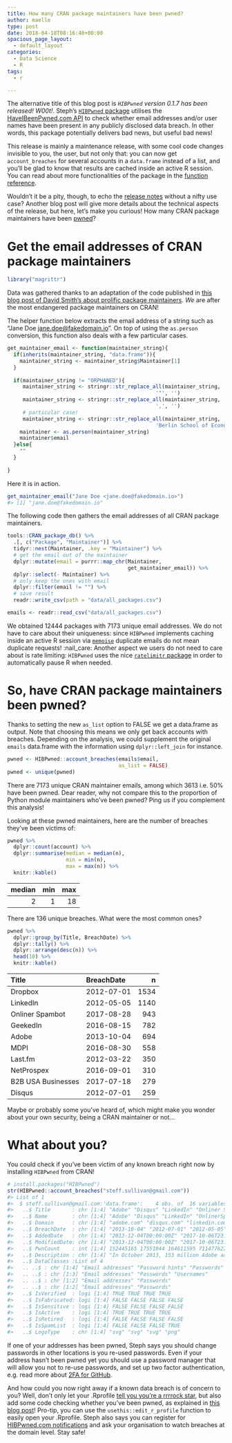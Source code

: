 ```yaml
---
title: How many CRAN package maintainers have been pwned?
author: maelle
type: post
date: 2018-04-18T08:16:40+00:00
spacious_page_layout:
  - default_layout
categories:
  - Data Science
  - R
tags:
  - r

---
```


The alternative title of this blog post is *`HIBPwned` version 0.1.7 has
been released\! W00t\!*. Steph’s [`HIBPwned`
package](https://itsalocke.com/hibpwned/) utilises the
[HaveIBeenPwned.com API](https://haveibeenpwned.com/API/v2) to check
whether email addresses and/or user names have been present in any
publicly disclosed data breach. In other words, this package potentially
delivers bad news, but useful bad news\!

This release is mainly a maintenance release, with some cool code
changes invisible to you, the user, but not only that: you can now get
`account_breaches` for several accounts in a `data.frame` instead of a
list, and you’ll be glad to know that results are cached inside an
active R session. You can read about more functionalities of the package
in the [function reference](https://itsalocke.com/hibpwned/reference/).

Wouldn’t it be a pity, though, to echo the [release
notes](https://github.com/lockedata/HIBPwned/releases/tag/v0.1.7)
without a nifty use case? Another blog post will give more details about
the technical aspects of the release, but here, let’s make you curious\!
How many CRAN package maintainers have been
[pwned](https://en.wikipedia.org/wiki/Pwn)?

<!-- README.md is generated from README.Rmd. Please edit that file -->

# Get the email addresses of CRAN package maintainers

``` r
library("magrittr")
```

Data was gathered thanks to an adaptation of the code published in [this
blog post of David Smith’s about prolific package
maintainers](http://blog.revolutionanalytics.com/2018/03/the-most-prolific-package-maintainers-on-cran.html).
*We* are after the most endangered package maintainers on CRAN\!

The helper function below extracts the email address of a string such as
“Jane Doe <jane.doe@fakedomain.io>”. On top of using the `as.person`
conversion, this function also deals with a few particular cases.

``` r
get_maintainer_email <- function(maintainer_string){
  if(inherits(maintainer_string, "data.frame")){
    maintainer_string <- maintainer_string$Maintainer[1]
  }
  
  if(maintainer_string != "ORPHANED"){
     maintainer_string <- stringr::str_replace_all(maintainer_string,
                                                '"', '')
     maintainer_string <- stringr::str_replace_all(maintainer_string,
                                                ',', '')
     # particular case!
     maintainer_string <- stringr::str_replace_all(maintainer_string,
                                                'Berlin School of Economics and Law', '')
    maintainer <- as.person(maintainer_string)
    maintainer$email
  }else{
    ""
  }
  
}
```

Here it is in action.

``` r
get_maintainer_email("Jane Doe <jane.doe@fakedomain.io>")
#> [1] "jane.doe@fakedomain.io"
```

The following code then gathers the email addresses of all CRAN package
maintainers.

``` r
tools::CRAN_package_db() %>%
  .[, c("Package", "Maintainer")] %>%
  tidyr::nest(Maintainer, .key = "Maintainer") %>%
  # get the email out of the maintainer
  dplyr::mutate(email = purrr::map_chr(Maintainer,
                                       get_maintainer_email)) %>%
  dplyr::select(- Maintainer) %>%
  # only keep the ones with email
  dplyr::filter(email != "") %>%
  # save result
  readr::write_csv(path = "data/all_packages.csv")
```

``` r
emails <- readr::read_csv("data/all_packages.csv")
```

We obtained 12444 packages with 7173 unique email addresses. We do not
have to care about their uniqueness: since `HIBPwned` implements caching
inside an active R session via
[`memoise`](https://github.com/r-lib/memoise) duplicate emails do not
mean duplicate requests\! :nail\_care: Another aspect we users do not
need to care about is rate limiting: `HIBPwned` uses the nice
[`ratelimitr` package](https://github.com/tarakc02/ratelimitr) in order
to automatically pause R when needed.

# So, have CRAN package maintainers been pwned?

Thanks to setting the new `as_list` option to FALSE we get a data.frame
as output. Note that choosing this means we only get back accounts with
breaches. Depending on the analysis, we could supplement the original
`emails` data.frame with the information using `dplyr::left_join` for
instance.

``` r
pwned <- HIBPwned::account_breaches(emails$email,
                                    as_list = FALSE)
pwned <- unique(pwned)
```

There are 7173 unique CRAN maintainer emails, among which 3613 i.e. 50%
have been pwned. Dear reader, why not compare this to the proportion of
Python module maintainers who’ve been pwned? Ping us if you complement
this analysis\!

Looking at these pwned maintainers, here are the number of breaches
they’ve been victims of:

``` r
pwned %>%
  dplyr::count(account) %>%
  dplyr::summarise(median = median(n),
                   min = min(n),
                   max = max(n)) %>%
  knitr::kable()
```

| median | min | max |
| -----: | --: | --: |
|      2 |   1 |  18 |

There are 136 unique breaches. What were the most common ones?

``` r
pwned %>%
  dplyr::group_by(Title, BreachDate) %>%
  dplyr::tally() %>%
  dplyr::arrange(desc(n)) %>%
  head(10) %>%
  knitr::kable()
```

| Title              | BreachDate |    n |
| :----------------- | :--------- | ---: |
| Dropbox            | 2012-07-01 | 1534 |
| LinkedIn           | 2012-05-05 | 1140 |
| Onliner Spambot    | 2017-08-28 |  943 |
| GeekedIn           | 2016-08-15 |  782 |
| Adobe              | 2013-10-04 |  694 |
| MDPI               | 2016-08-30 |  558 |
| Last.fm            | 2012-03-22 |  350 |
| NetProspex         | 2016-09-01 |  310 |
| B2B USA Businesses | 2017-07-18 |  279 |
| Disqus             | 2012-07-01 |  259 |

Maybe or probably some you’ve heard of, which might make you wonder
about your own security, being a CRAN maintainer or not…

# What about you?

You could check if you’ve been victim of any known breach right now by
installing `HIBPwned` from CRAN\!

``` r
# install.packages("HIBPwned")
str(HIBPwned::account_breaches("steff.sullivan@gmail.com"))
#> List of 1
#>  $ steff.sullivan@gmail.com:'data.frame':    4 obs. of  16 variables:
#>   ..$ Title       : chr [1:4] "Adobe" "Disqus" "LinkedIn" "Onliner Spambot"
#>   ..$ Name        : chr [1:4] "Adobe" "Disqus" "LinkedIn" "OnlinerSpambot"
#>   ..$ Domain      : chr [1:4] "adobe.com" "disqus.com" "linkedin.com" ""
#>   ..$ BreachDate  : chr [1:4] "2013-10-04" "2012-07-01" "2012-05-05" "2017-08-28"
#>   ..$ AddedDate   : chr [1:4] "2013-12-04T00:00:00Z" "2017-10-06T23:03:51Z" "2016-05-21T21:35:40Z" "2017-08-29T19:25:56Z"
#>   ..$ ModifiedDate: chr [1:4] "2013-12-04T00:00:00Z" "2017-10-06T23:03:51Z" "2016-05-21T21:35:40Z" "2017-08-29T19:25:56Z"
#>   ..$ PwnCount    : int [1:4] 152445165 17551044 164611595 711477622
#>   ..$ Description : chr [1:4] "In October 2013, 153 million Adobe accounts were breached with each containing an internal ID, username, email,"| __truncated__ "In October 2017, the blog commenting service <a href=\"https://blog.disqus.com/security-alert-user-info-breach\"| __truncated__ "In May 2016, <a href=\"https://www.troyhunt.com/observations-and-thoughts-on-the-linkedin-data-breach\" target="| __truncated__ "In August 2017, a spambot by the name of <a href=\"https://benkowlab.blogspot.com.au/2017/08/from-onliner-spamb"| __truncated__
#>   ..$ DataClasses :List of 4
#>   .. ..$ : chr [1:4] "Email addresses" "Password hints" "Passwords" "Usernames"
#>   .. ..$ : chr [1:3] "Email addresses" "Passwords" "Usernames"
#>   .. ..$ : chr [1:2] "Email addresses" "Passwords"
#>   .. ..$ : chr [1:2] "Email addresses" "Passwords"
#>   ..$ IsVerified  : logi [1:4] TRUE TRUE TRUE TRUE
#>   ..$ IsFabricated: logi [1:4] FALSE FALSE FALSE FALSE
#>   ..$ IsSensitive : logi [1:4] FALSE FALSE FALSE FALSE
#>   ..$ IsActive    : logi [1:4] TRUE TRUE TRUE TRUE
#>   ..$ IsRetired   : logi [1:4] FALSE FALSE FALSE FALSE
#>   ..$ IsSpamList  : logi [1:4] FALSE FALSE FALSE TRUE
#>   ..$ LogoType    : chr [1:4] "svg" "svg" "svg" "png"
```

If one of your addresses has been pwned, Steph says you should change
passwords in other locations is you re-used passwords. Even if your
address hasn’t been pwned yet you should use a password manager that
will allow you not to re-use passwords, and set up two factor
authentication, e.g. read more about [2FA for
GitHub](https://help.github.com/articles/securing-your-account-with-two-factor-authentication-2fa/).

And how could you now right away if a known data breach is of concern to
you? Well, don’t only let your .Rprofile [tell you you’re a rrrrock
star](https://twitter.com/annakrystalli/status/985972442219909121), but
also add some code checking whether you’ve been pwned, as explained in
[this blog
post](https://itsalocke.com/blog/use-your-.rprofile-to-give-you-important-notifications/)\!
Pro-tip, you can use the `usethis::edit_r_profile` function to easily
open your .Rprofile. Steph also says you can register for [HIBPwned.com
notifications](https://haveibeenpwned.com/NotifyMe) and ask your
organisation to watch breaches at the domain level. Stay safe\!
